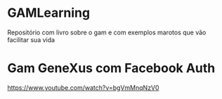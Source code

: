 # GAMLearning
Repositório com livro sobre o gam e com exemplos marotos que vão facilitar sua vida

# Gam GeneXus com Facebook Auth
https://www.youtube.com/watch?v=bgVmMnqNzV0
